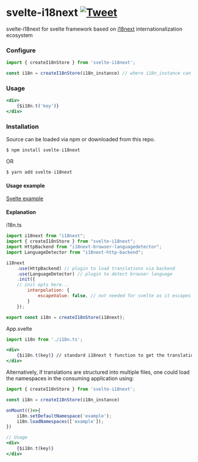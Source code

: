 # svelte-i18next [![Tweet](https://img.shields.io/twitter/url/http/shields.io.svg?style=social)](https://twitter.com/intent/tweet?text=svelte-i18next%20for%20svelte%20framework%20based%20on%20i18next%20internationalization%20ecosystem%0Ahttps%3A%2F%2Fgithub.com%2FNishuGoel%2Fsvelte-i18next%0A%23i18n%20%23svelte%20%23sveltejs%20%23javascript%20%23dev%20via%20%40TheNishuGoel%20&hashtags=i18n,sveltejs,svelte,javascript,dev)


svelte-i18next for svelte framework based on [i18next](https://i18next.com/) internationalization ecosystem 

[npm-icon]: https://nodei.co/npm/svelte-i18next.png?downloads=true
[npm-url]: https://npmjs.org/package/svelte-i18next


###  Configure

```ts
import { createI18nStore } from 'svelte-i18next';

const i18n = createI18nStore(i18n_instance) // where i18n_instance can be your instance of i18n with required configs
```

###  Usage

```jsx
<div>
    {$i18n.t('key')}
</div>
```


### Installation
Source can be loaded via npm or downloaded from this repo.

```ts
$ npm install svelte-i18next
```

OR
```ts
$ yarn add svelte-i18next
```

#### Usage example

[Svelte example](https://github.com/NishuGoel/svelte-i18next/blob/main/examples/App.svelte)

#### Explanation


i18n.ts
```jsx
import i18next from "i18next";
import { createI18nStore } from "svelte-i18next";
import HttpBackend from "i18next-browser-languagedetector";
import LanguageDetector from "i18next-http-backend";

i18next
    .use(HttpBackend) // plugin to load translations via backend
    .use(LanguageDetector) // plugin to detect browser language
    .init({
    // init opts here...
        interpolation: {
            escapeValue: false, // not needed for svelte as it escapes by default
        }
    });

export const i18n = createI18nStore(i18next);
```

App.svelte

```jsx
import i18n from './i18n.ts';

<div>
    {$i18n.t(key)} // standard i18next t function to get the translation of a key after the store init `createI18nStore` step.
</div>
```

Alternatively, if translations are structured into multiple files, one could load the namespaces in the consuming application using:

```jsx
import { createI18nStore } from 'svelte-i18next';

const i18n = createI18nStore(i18n_instance) 

onMount(()=>{
    i18n.setDefaultNamespace('example');
    i18n.loadNamespaces(['example']);
})

// Usage
<div>
    {$i18n.t(key)}
</div>
```
